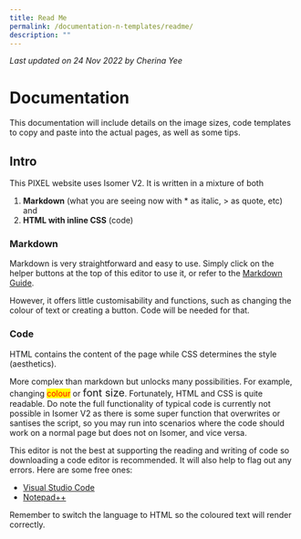 ```yaml
---
title: Read Me
permalink: /documentation-n-templates/readme/
description: ""
---
```

*Last updated on 24 Nov 2022 by Cherina Yee*
# Documentation
This documentation will include details on the image sizes, code templates to copy and paste into the actual pages, as well as some tips. 


## Intro
This PIXEL website uses Isomer V2. It is written in a mixture of both  

1. **Markdown** (what you are seeing now with * as italic, > as quote, etc) and 
2. **HTML with inline CSS**  (code)

### Markdown
Markdown is very straightforward and easy to use. Simply click on the helper buttons at the top of this editor to use it, or refer to the [Markdown Guide](https://simplemde.com/markdown-guide). 

However, it offers little customisability and functions, such as changing the colour of text or creating a button. Code will be needed for that.

### Code
HTML contains the content of the page while CSS determines the style (aesthetics).

More complex than markdown but unlocks many possibilities. For example, changing  <span style="background:yellow; color:red"> colour</span> or <span style="font-size:1.3em">font size</span>. Fortunately, HTML and CSS is quite readable. Do note the full functionality of typical code is currently not possible in Isomer V2 as there is some super function that overwrites or santises the script, so you may run into scenarios where the code should work on a normal page but does not on Isomer, and vice versa.

This editor is not the best at supporting the reading and writing of code so downloading a code editor is recommended. It will also help to flag out any errors. Here are some free ones:
* [Visual Studio Code](https://code.visualstudio.com/)
* [Notepad++](https://notepad-plus-plus.org/downloads/)

Remember to switch the language to HTML so the coloured text will render correctly.